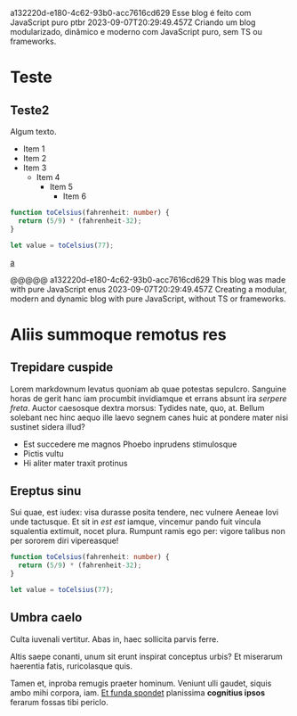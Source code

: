 a132220d-e180-4c62-93b0-acc7616cd629
Esse blog é feito com JavaScript puro
ptbr
2023-09-07T20:29:49.457Z
Criando um blog modularizado, dinâmico e moderno com JavaScript puro, sem TS ou frameworks.

# Teste

## Teste2

Algum texto.

  - Item 1
  - Item 2
  - Item 3
    - Item 4
        - Item 5
            - Item 6

```ts
function toCelsius(fahrenheit: number) {
  return (5/9) * (fahrenheit-32);
}

let value = toCelsius(77);
```
<a href="test">a</a>

@@@@@
a132220d-e180-4c62-93b0-acc7616cd629
This blog was made with pure JavaScript
enus
2023-09-07T20:29:49.457Z
Creating a modular, modern and dynamic blog with pure JavaScript, without TS or frameworks.

# Aliis summoque remotus res

## Trepidare cuspide

Lorem markdownum levatus quoniam ab quae potestas sepulcro. Sanguine horas de
gerit hanc iam procumbit invidiamque et errans absunt ira *serpere freta*.
Auctor caesosque dextra morsus: Tydides nate, quo, at. Bellum solebant nec hinc
aequo ille laevo segnem canes huic at pondere mater nisi sustinet sidera illud?

- Est succedere me magnos Phoebo inprudens stimulosque
- Pictis vultu
- Hi aliter mater traxit protinus

## Ereptus sinu

Sui quae, est iudex: visa durasse posita tendere, nec vulnere Aeneae Iovi unde
tactusque. Et sit in *est est* iamque, vincemur pando fuit vincula squalentia
extimuit, nocet plura. Rumpunt ramis ego per: vigore talibus non per sororem
diri vipereasque!

```ts
function toCelsius(fahrenheit: number) {
  return (5/9) * (fahrenheit-32);
}

let value = toCelsius(77);
```

## Umbra caelo

Culta iuvenali vertitur. Abas in, haec sollicita parvis ferre.

Altis saepe conanti, unum sit erunt inspirat conceptus urbis? Et miserarum
haerentia fatis, ruricolasque quis.

Tamen et, inproba remugis praeter hominum. Veniunt ulli gaudet, siquis ambo mihi
corpora, iam. [Et funda
spondet](http://miserabilis-exanimata.net/amplectiturpariter.html) planissima
**cognitius ipsos** ferarum fossas tibi periclo.